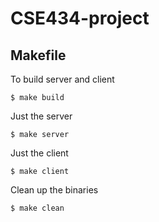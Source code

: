 # CSE434-project

## Makefile
To build server and client
```
$ make build
```

Just the server
```
$ make server
```

Just the client
```
$ make client
```

Clean up the binaries
```
$ make clean
```
